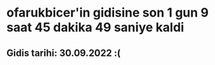 # ofarukbicer'in gidisine son 1 gun 9 saat 45 dakika 49 saniye kaldi

## Gidis tarihi: 30.09.2022 :(